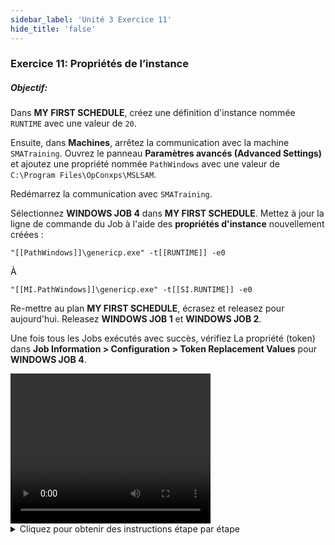 ```yaml
---
sidebar_label: 'Unité 3 Exercice 11'
hide_title: 'false'
---
```


### Exercice 11: Propriétés de l’instance

##### Objectif:

Dans **MY FIRST SCHEDULE**, créez une définition d'instance nommée ```RUNTIME``` avec une valeur de ```20```.

Ensuite, dans **Machines**, arrêtez la communication avec la machine ```SMATraining```. Ouvrez le panneau **Paramètres avancés (Advanced Settings)** et ajoutez une propriété nommée ```PathWindows``` avec une valeur de ```C:\Program Files\OpConxps\MSLSAM```.

Redémarrez la communication avec ```SMATraining```.

Sélectionnez **WINDOWS JOB 4** dans **MY FIRST SCHEDULE**. Mettez à jour la ligne de commande du Job à l'aide des **propriétés d'instance** nouvellement créées :

```
"[[PathWindows]]\genericp.exe" -t[[RUNTIME]] -e0
```

À

```
"[[MI.PathWindows]]\genericp.exe" -t[[SI.RUNTIME]] -e0
```

Re-mettre au plan **MY FIRST SCHEDULE**, écrasez et releasez pour aujourd'hui. Releasez **WINDOWS JOB 1** et **WINDOWS JOB 2**.

Une fois tous les Jobs exécutés avec succès, vérifiez La propriété (token) dans **Job Information > Configuration > Token Replacement Values** pour **WINDOWS JOB 4**.


<div>
<video width="320" height="240" controls>
  <source src="videobasic/U3E11.mp4" type="video/mp4"></source>
Votre navigateur ne prend pas en charge la vidéo.
</video>
</div>

<details>

<summary>Cliquez pour obtenir des instructions étape par étape</summary>

1. Sous la rubrique **Administration**, double-cliquez sur **Schedule Master**.
2. Dans le menu déroulant **Schedule Selection** sélectionnez **My First Schedule**.
3. Cliquez sur l'onglet **Définitions Instance** sous Détails Schedule.
4. Dans la zone de texte **Définir les valeurs de propriété**, tapez ```RUNTIME=20```.
5. Cliquez sur le bouton **Ajouter** à droite de la zone de texte **Définir les valeurs de propriété**.
6. Cliquez sur le bouton **Sauvegarder** dans la barre d'outils **Schedule Master**.
7. Fermez le **Schedule Master**.
8. Sous la rubrique **Administration**, double-cliquez sur **Machines**.
9. Dans le menu déroulant **Sélectionner Machine**, sélectionnez ```SMATraining```.
10. Cliquez avec le bouton droit sur l'**icône de communication LSAM** sous Statut Communication SAM/LSAM et sélectionnez **Interrompre Communication**.
11. Cliquez sur le lien **Ouvrir le panneau Paramètres Avancés** juste au-dessus de Statut Communication SAM/LSAM.
12. Cliquez sur La ligne Available Property.
13. Cliquez sur le bouton **Ajouter**.
14. Tapez ```PathWindows=C:\Program Files\OpConxps\MSLSAM``` dans la zone de texte et cliquez sur **OK**.
15. Cliquez sur le bouton **Mise à jour**.
16. Cliquez sur le bouton **Sauvegarder**.
17. Cliquez avec le bouton droit de la souris sur l'icône de **Communication LSAM** sous **Statut Communication** et sélectionnez **Démarrer Communication**.
18. Fermez l'onglet **Machines**.
19. Sous **Administration**, cliquez sur **Job Master**.
20. Dans la liste déroulante **Schedule**, sélectionnez **My First Schedule**.
21. Dans la liste déroulante **Job**, sélectionnez **Windows Job 4**.
22. Mettez à jour votre ligne de commande pour utiliser les nouvelles propriétés en plaçant **Properties** pour pointer vers **les propriétés de l'instance** de la **machine** ou du **schedule** au lieu des **propriétés globales** :

```
"[[PathWindows]]\genericp.exe" –t[[RUNTIME]] –e0
```

À

```
"[[MI.PathWindows]]\genericp.exe" –t[[SI.RUNTIME]] –e0
```

23. Cliquez sur le bouton **Sauvegarder**.
24. Fermez le **Job Master**.
25. Si **My First Schedule** est en cours, **annulez (Cancel)** toutes les tâches.
26. Re-mettre au plan **My First Schedule** en release pour aujourd’hui.
27. Libérez le jobs **Windows Job 1** et **Windows Job 2**.
28. Vérifiez les résultats dans l'Enterprise Manager (vérifiez dans **Job Information> Configuration> Token Replacement Values** pour le **Windows Job 4**).

</details>
